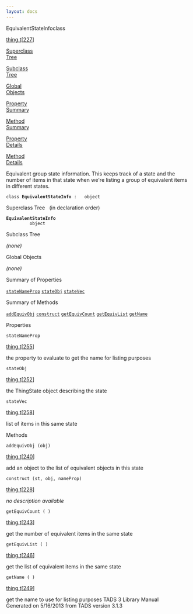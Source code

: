```yaml
---
layout: docs
---
```

<span class="title">EquivalentStateInfo</span><span class="type">class</span>

[thing.t](../file/thing.t.html)\[[227](../source/thing.t.html#227)\]

[Superclass  
Tree](#_SuperClassTree_)

[Subclass  
Tree](#_SubClassTree_)

[Global  
Objects](#_ObjectSummary_)

[Property  
Summary](#_PropSummary_)

[Method  
Summary](#_MethodSummary_)

[Property  
Details](#_Properties_)

[Method  
Details](#_Methods_)



Equivalent group state information. This keeps track of a state and the
number of items in that state when we're listing a group of equivalent
items in different states.

`class `**`EquivalentStateInfo`**` :   object`



<span id="_SuperClassTree_"></span>



<span class="hdln">Superclass Tree</span>   (in declaration order)



**`EquivalentStateInfo`**  
`         object`  
<span id="_SubClassTree_"></span>



<span class="hdln">Subclass Tree</span>  



*(none)* <span id="_ObjectSummary_"></span>



<span class="hdln">Global Objects</span>  



*(none)* <span id="_PropSummary_"></span>



<span class="hdln">Summary of Properties</span>  



[`stateNameProp`](#stateNameProp) [`stateObj`](#stateObj) [`stateVec`](#stateVec)

<span id="_MethodSummary_"></span>



<span class="hdln">Summary of Methods</span>  



[`addEquivObj`](#addEquivObj) [`construct`](#construct) [`getEquivCount`](#getEquivCount) [`getEquivList`](#getEquivList) [`getName`](#getName)

<span id="_Properties_"></span>



<span class="hdln">Properties</span>  



<span id="stateNameProp"></span>

`stateNameProp`

[thing.t](../file/thing.t.html)\[[255](../source/thing.t.html#255)\]



the property to evaluate to get the name for listing purposes



<span id="stateObj"></span>

`stateObj`

[thing.t](../file/thing.t.html)\[[252](../source/thing.t.html#252)\]



the ThingState object describing the state



<span id="stateVec"></span>

`stateVec`

[thing.t](../file/thing.t.html)\[[258](../source/thing.t.html#258)\]



list of items in this same state



<span id="_Methods_"></span>



<span class="hdln">Methods</span>  



<span id="addEquivObj"></span>

`addEquivObj (obj)`

[thing.t](../file/thing.t.html)\[[240](../source/thing.t.html#240)\]



add an object to the list of equivalent objects in this state



<span id="construct"></span>

`construct (st, obj, nameProp)`

[thing.t](../file/thing.t.html)\[[228](../source/thing.t.html#228)\]



*no description available*



<span id="getEquivCount"></span>

`getEquivCount ( )`

[thing.t](../file/thing.t.html)\[[243](../source/thing.t.html#243)\]



get the number of equivalent items in the same state



<span id="getEquivList"></span>

`getEquivList ( )`

[thing.t](../file/thing.t.html)\[[246](../source/thing.t.html#246)\]



get the list of equivalent items in the same state



<span id="getName"></span>

`getName ( )`

[thing.t](../file/thing.t.html)\[[249](../source/thing.t.html#249)\]



get the name to use for listing purposes
TADS 3 Library Manual  
Generated on 5/16/2013 from TADS version 3.1.3



